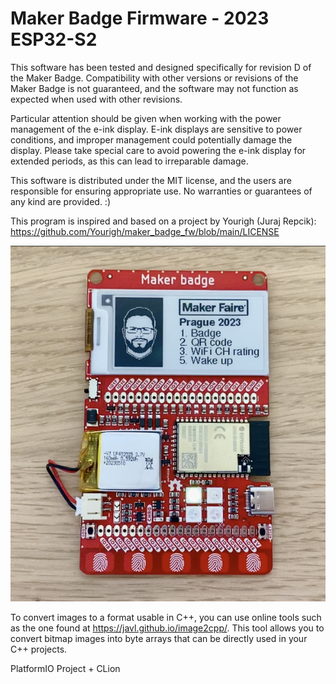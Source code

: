 # Maker Badge Firmware - 2023 ESP32-S2

This software has been tested and designed specifically for revision D of the Maker Badge.
Compatibility with other versions or revisions of the Maker Badge is not guaranteed, and the software
may not function as expected when used with other revisions.

Particular attention should be given when working with the power management of the e-ink display.
E-ink displays are sensitive to power conditions, and improper management could potentially damage the display.
Please take special care to avoid powering the e-ink display for extended periods, as this can lead to irreparable
damage.

This software is distributed under the MIT license, and the users are responsible for ensuring appropriate use.
No warranties or guarantees of any kind are provided. :)

This program is inspired and based on a project by Yourigh (Juraj Repcik):
https://github.com/Yourigh/maker_badge_fw/blob/main/LICENSE


![](resources/badge.png)

To convert images to a format usable in C++, you can use online tools such as the one found at
https://javl.github.io/image2cpp/. This tool allows you to convert bitmap images into byte arrays that can be
directly used in your C++ projects.

PlatformIO Project + CLion

